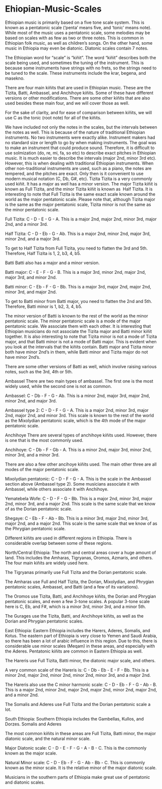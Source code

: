 # Ehiopian-Music-Scales
Ethiopian music is primarily based on a five tone scale system. This is known as a pentatonic scale (‘penta’ means five, and ‘tonic’ means note). While most of the music uses a pentatonic scale, some melodies may be based on scales with as few as two or three notes. This is common in Ethiopian folk music, as well as children’s songs. On the other hand, some music in Ethiopia may even be diatonic. Diatonic scales contain 7 notes.

The Ethiopian word for “scale” is “kiñit”. The word “kiñit” describes both the scale being used, and sometimes the tuning of the instrument. This is because some instruments have strings with no frets, so the strings need to be tuned to the scale. These instruments include the krar, begena, and masekno.

There are four main kiñits that are used in Ethiopian music. These are the Tizita, Batti, Ambassel, and Anchihoye kiñits. Some of these have different versions or other modifications. There are some other kiñits that are also used besides these main four, and we will cover those as well.

For the sake of clarity, and for ease of comparison between kiñits, we will use C as the tonic (root note) for all of the kiñits.

We have included not only the notes in the scales, but the intervals between the notes as well. This is because of the nature of traditional Ethiopian instruments. No two instruments were exactly alike. Instrument makers had no standard size or length to go by when making instruments. The goal was to make an instrument that could produce sound. Therefore, it is difficult to use solmization (do, re, mi, fa, so etc) to describe exact pitches in Ethiopian music. It is much easier to describe the intervals (major 2nd, minor 3rd etc). However, this is when dealing with traditional Ethiopian instruments. When other non-traditional instruments are used, such as a piano, the notes are tempered, and the pitches are exact. Only then is it convenient to use modern musical notation (C, Db, G#, etc).
Tizita
Tizita is a very commonly used kiñit. It has a major as well has a minor version. The major Tizita kiñit is known as Full Tizita, and the minor Tizita kiñit is known as  Half Tizita. It is interesting to note that Full Tizita is the same exact scale known around the world as the major pentatonic scale. Please note that, although Tizita major is the same as the major pentatonic scale, Tizita minor is not the same as the minor pentatonic scale.

Full Tizita: C - D - E - G - A. This is a major 2nd, major 2nd, minor 3rd, major 2nd, and a minor 3rd.

Half Tizita: C - D - Eb - G - Ab. This is a major 2nd, minor 2nd, major 3rd, minor 2nd, and a major 3rd.

To get to Half Tizita from Full Tizita, you need to flatten the 3rd and 5th. Therefore, Half Tizita is 1, 2, b3, 4, b5.

Batti
Batti also has a major and a minor version.

Batti major: C - E - F - G - B. This is a major 3rd, minor 2nd, major 2nd, major 3rd, and minor 2nd.

Batti minor: C - Eb - F - G - Bb. This is a major 3rd, major 2nd, major 2nd, minor 3rd, and major 2nd.

To get to Batti minor from Batti major, you need to flatten the 2nd and 5th. Therefore, Batti minor is 1, b2, 3, 4, b5.

The minor version of Batti is known to the rest of the world as the minor pentatonic scale. The minor pentatonic scale is a mode of the major pentatonic scale. We associate them with each other. It is interesting that Ethiopian musicians do not associate the Tizita major and Batti minor kiñit together. It is also interesting to note that Tizita minor is not a mode of Tizita major, and that Batti minor is not a mode of Batti major. This is evident when you look at the intervals that the kiñits contain. Batti major and Tizita minor both have minor 2nd’s in them, while Batti minor and Tizita major do not have minor 2nd’s.

There are some other versions of Batti as well, which involve raising various notes, such as the 3rd, 4th or 5th.

Ambassel
There are two main types of ambassel. The first one is the most widely used, while the second one is not as common.

Ambassel: C - Db - F - G - Ab. This is a minor 2nd, major 3rd, major 2nd, minor 2nd, and major 3rd.

Ambassel type 2: C - D - F - G - A. This is a major 2nd, minor 3rd, major 2nd, major 2nd, and minor 3rd. This scale is known to the rest of the world as the Mixolydian pentatonic scale, which is the 4th mode of the major pentatonic scale.

Anchihoye
There are several types of anchihoye kiñits used. However, there is one that is the most commonly used.

Anchihoye: C - Db - F - Gb - A. This is a minor 2nd, major 3rd, minor 2nd, minor 3rd, and a minor 3rd.

There are also a few other ancihoye kiñits used. The main other three are all modes of the major pentatonic scale.

Mixolydian pentatonic: C - D - F - G - A. This is the scale in the Ambassel section above (Ambassel type 2). Some musicians associate it with Ambassel, while others associate it with Anchihoye.

Yematebela Wofe: C - D - F - G - Bb. This is a major 2nd, minor 3rd, major 2nd, minor 3rd, and a major 2nd. This scale is the same scale that we know of as the Dorian pentatonic scale.

Shegaye: C - Eb - F - Ab - Bb. This is a minor 3rd, major 2nd, minor 3rd, major 2nd, and a major 2nd. This scale is the same scale that we know of as the Phrygian pentatonic scale.

Different kiñits are used in different regions in Ethiopia. There is considerable overlap between some of these regions.

North/Central Ethiopia:
The north and central areas cover a huge amount of land. This includes the Amharas, Tigryanas, Oromos, Azmaris, and others. The four main kiñits are widely used here.

The Tigryanas primarily use Full Tizita and the Dorian pentatonic scale.

The Amharas use Full and Half Tizita, the Dorian, Mixolydian, and Phrygian pentatonic scales, Ambassel, and Batti (and a few of its variations).

The Oromos use Tizita, Batti, and Anchihoye kiñits, the Dorian and Phrygian pentatonic scales, and even a few 3-tone scales. A popular 3-tone scale here is C, Eb, and F#, which is a minor 3rd, minor 3rd, and a minor 5th.

The Gurages use the Tizita, Batti, and Anchihoye kiñits, as well as the Dorian and Phrygian pentatonic scales.

East Ethiopia:
Eastern Ethiopia includes the Harers, Aderes, Somalis, and Kotus. The eastern part of Ethiopia is very close to Yemen and Saudi Arabia, so there has been a lot of arabic influence in this region. Due to this, there is considerable use minor scales (Meqam) in these areas, and especially with the Aderes. Pentatonic kiñits are common in Eastern Ethiopia as well.

The Hareris use Full Tizita, Batti minor, the diatonic major scale, and others.

A very common scale of the Hareris is: C - Db - Eb - E - F - Bb. This is a minor 2nd, major 2nd, minor 2nd, minor 2nd, minor 3rd, and a major 2nd.

The Hareris also use the C minor harmonic scale: C - D - Eb - F - G - Ab - B. This is a major 2nd, minor 2nd, major 2nd, major 2nd, minor 2nd, major 2nd, and a minor 2nd.

The Somalis and Aderes use Full Tizita and the Dorian pentatonic scale a lot.

South Ethiopia:
Southern Ethiopia includes the Gambellas, Kullos, and Dorzes. Somalis and Aderes

The most common kiñits in these areas are Full Tizita, Batti minor, the major diatonic scale, and the natural minor scale.

Major Diatonic scale: C - D - E - F - G - A - B - C. This is the commonly known as the major scale.

Natural Minor scale: C - D - Eb - F - G - Ab - Bb - C. This is commonly known as the minor scale. It is the relative minor of the major diatonic scale.

Musicians in the southern parts of Ethiopia make great use of pentatonic and diatonic scales.

